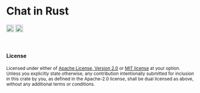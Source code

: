 Chat in Rust
=============

[<img alt="github" src="https://img.shields.io/badge/github-minikin/chat-rs-8da0cb?style=for-the-badge&labelColor=555555&logo=github" height="20">](https://github.com/minikin/chat-rs/)
[<img alt="build status" src="https://img.shields.io/github/workflow/status/minikin/chat-rs/rust/main?style=for-the-badge" height="20">](https://github.com/minikin/chat-rs/actions?query=branch%3Amain)


<br>

#### License

<sup>
Licensed under either of <a href="LICENSE-APACHE">Apache License, Version
2.0</a> or <a href="LICENSE-MIT">MIT license</a> at your option.
</sup>

<br>

<sub>
Unless you explicitly state otherwise, any contribution intentionally submitted
for inclusion in this crate by you, as defined in the Apache-2.0 license, shall
be dual licensed as above, without any additional terms or conditions.
</sub>

